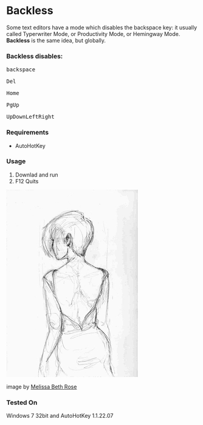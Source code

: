 # Backless
Some text editors have a mode which disables the backspace key: it usually called Typerwriter Mode, or Productivity Mode, or Hemingway Mode. **Backless** is the same idea, but globally. 

### Backless disables:

<kbd>backspace</kbd>

<kbd>Del</kbd>

<kbd>Home</kbd>

<kbd>PgUp</kbd>

<kbd>Up</kbd><kbd>Down</kbd><kbd>Left</kbd><kbd>Right</kbd>

### Requirements
* AutoHotKey

### Usage
1. Downlad and run
2. F12 Quits

![](back.jpg)

image by [Melissa Beth Rose](https://melissabethrose.com/)

### Tested On
Windows 7 32bit and AutoHotKey 1.1.22.07